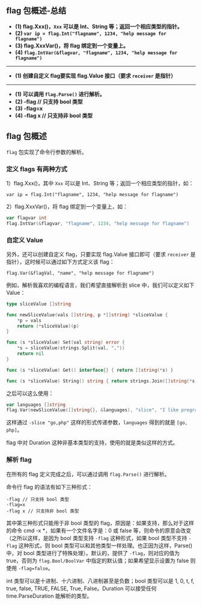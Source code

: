 ## flag 包概述-总结

- **(1) flag.Xxx()，`Xxx` 可以是 Int、String 等；返回一个相应类型的指针。**
- **(2) `var ip = flag.Int("flagname", 1234, "help message for flagname")`**
- **(3) flag.XxxVar()，将 flag 绑定到一个变量上。**
- **(4) `flag.IntVar(&flagvar, "flagname", 1234, "help message for flagname")`**

---

- **(1) 创建自定义 flag要实现 flag.Value 接口（要求 `receiver` 是指针）**

---

- **(1) 可以调用 `flag.Parse()` 进行解析。**
- **(2) -flag // 只支持 bool 类型**
- **(3) -flag=x**
- **(4) -flag x // 只支持非 bool 类型**

## flag 包概述

`flag` 包实现了命令行参数的解析。

### 定义 flags 有两种方式

1）flag.Xxx()，其中 `Xxx` 可以是 Int、String 等；返回一个相应类型的指针，如：

    var ip = flag.Int("flagname", 1234, "help message for flagname")

2）flag.XxxVar()，将 flag 绑定到一个变量上，如：

```go
var flagvar int
flag.IntVar(&flagvar, "flagname", 1234, "help message for flagname")
```

### 自定义 Value

另外，还可以创建自定义 flag，只要实现 flag.Value 接口即可（要求 `receiver` 是指针），这时候可以通过如下方式定义该 flag：

    flag.Var(&flagVal, "name", "help message for flagname")

例如，解析我喜欢的编程语言，我们希望直接解析到 slice 中，我们可以定义如下 Value：

```go
type sliceValue []string

func newSliceValue(vals []string, p *[]string) *sliceValue {
    *p = vals
    return (*sliceValue)(p)
}

func (s *sliceValue) Set(val string) error {
    *s = sliceValue(strings.Split(val, ","))
    return nil
}

func (s *sliceValue) Get() interface{} { return []string(*s) }

func (s *sliceValue) String() string { return strings.Join([]string(*s), ",") }
```

之后可以这么使用：

```go
var languages []string
flag.Var(newSliceValue([]string{}, &languages), "slice", "I like programming `languages`")
```

这样通过 `-slice "go,php"` 这样的形式传递参数，`languages` 得到的就是 `[go, php]`。

flag 中对 Duration 这种非基本类型的支持，使用的就是类似这样的方式。

### 解析 flag

在所有的 flag 定义完成之后，可以通过调用 `flag.Parse()` 进行解析。

命令行 flag 的语法有如下三种形式：

    -flag // 只支持 bool 类型
    -flag=x
    -flag x // 只支持非 bool 类型

其中第三种形式只能用于非 bool 类型的 flag，原因是：如果支持，那么对于这样的命令 cmd -x *，如果有一个文件名字是：0 或 false 等，则命令的原意会改变（之所以这样，是因为 bool 类型支持 `-flag` 这种形式，如果 bool 类型不支持 `-flag` 这种形式，则 bool 类型可以和其他类型一样处理。也正因为这样，Parse() 中，对 bool 类型进行了特殊处理）。默认的，提供了 `-flag`，则对应的值为 true，否则为 `flag.Bool/BoolVar` 中指定的默认值；如果希望显示设置为 false 则使用 `-flag=false`。

int 类型可以是十进制、十六进制、八进制甚至是负数；bool 类型可以是 1, 0, t, f, true, false, TRUE, FALSE, True, False。Duration 可以接受任何 time.ParseDuration 能解析的类型。
